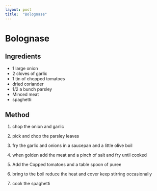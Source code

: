 ```yaml
---
layout: post
title:  "Bolognase"
---
```



# Bolognase

## Ingredients
- 1 large onion
- 2 cloves of garlic
- 1 tin of chopped tomatoes
- dried coriander
- 1/2 a bunch parsley
- Minced meat
- spaghetti

## Method

1. chop the onion and garlic

2. pick and chop the parsley leaves

3. fry the garlic and onions in a saucepan and a little olive boil

4. when golden add the meat and a pinch of salt and fry until cooked

5. Add the Copped tomatoes and a table spoon of puree

6. bring to the boil reduce the heat and cover keep stirring occasionally

7. cook the spaghetti
